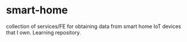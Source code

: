 # smart-home
collection of services/FE for obtaining data from smart home IoT devices that I own. Learning repository.
